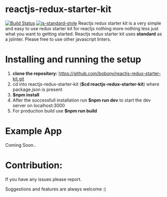 # reactjs-redux-starter-kit
[![Build Status](https://travis-ci.org/bobony/reactjs-redux-starter-kit.svg?branch=master)](https://travis-ci.org/bobony/reactjs-redux-starter-kit)
[![js-standard-style](https://img.shields.io/badge/code%20style-standard-brightgreen.svg)](http://standardjs.com/)
Reactjs redux starter kit is a very simple and easy to use redux starter kit for reactjs nothing more nothing less just what you want to getting started.
Reactjs redux starter kit uses **standard** as a jslinter. Please free to use other javascript linters.
# Installing and running the setup
1. **clone the repository:** https://github.com/bobony/reactjs-redux-starter-kit.git
2. cd into reactjs-redux-starter-kit (**$cd reactjs-redux-starter-kit**) where package.json is present
3. **$npm install**
4. After the successfull installation run **$npm run dev** to start the dev server on localhost:3000
5. For production build use **$npm run build**

# Example App
Coming Soon..

# Contribution:
If you have any issues please report.

Suggestions and features are always welcome :)
